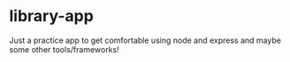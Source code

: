 # library-app
Just a practice app to get comfortable using node and express and maybe some other tools/frameworks!
